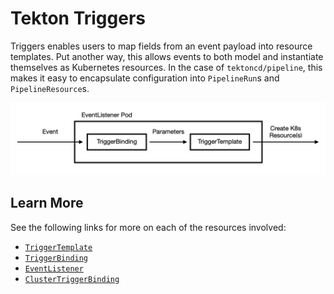 <!-- prettier-ignore start -->
<!--
---
title: "Triggers and EventListeners"
linkTitle: "Triggers"
weight: 3
description: >
  Event Triggers
cascade:
  github_project_repo: https://github.com/tektoncd/triggers
---
-->

<!-- prettier-ignore end -->

# Tekton Triggers

Triggers enables users to map fields from an event payload into resource
templates. Put another way, this allows events to both model and instantiate
themselves as Kubernetes resources. In the case of `tektoncd/pipeline`, this
makes it easy to encapsulate configuration into `PipelineRun`s and
`PipelineResource`s.

![TriggerFlow](https://github.com/tektoncd/triggers/blob/master/images/TriggerFlow.png?raw=true)

## Learn More

See the following links for more on each of the resources involved:

- [`TriggerTemplate`](/vault/Triggers-v0.8.1/triggertemplates/)
- [`TriggerBinding`](/vault/Triggers-v0.8.1/triggerbindings/)
- [`EventListener`](/vault/Triggers-v0.8.1/eventlisteners/)
- [`ClusterTriggerBinding`](/vault/Triggers-v0.8.1/clustertriggerbindings/)

